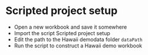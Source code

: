 # Scripted project setup

* Open a new workbook and save it somewhere
* Import the script Scripted project setup
* Edit the path to the Hawaii demodata folder ```dataPath```
* Run the script to construct a Hawaii demo workbook